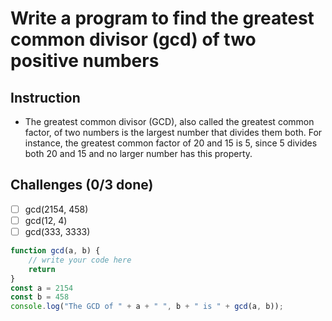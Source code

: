 # Write a program to find the greatest common divisor (gcd) of two positive numbers

## Instruction
- The greatest common divisor (GCD), also called the greatest common factor, of two numbers is the largest number that divides them both. For instance, the greatest common factor of 20 and 15 is 5, since 5 divides both 20 and 15 and no larger number has this property.

## Challenges (0/3 done)
- [ ] gcd(2154, 458)
- [ ] gcd(12, 4)
- [ ] gcd(333, 3333)

```js
function gcd(a, b) {
	// write your code here
	return
}
const a = 2154
const b = 458
console.log("The GCD of " + a + " ", b + " is " + gcd(a, b));
```
